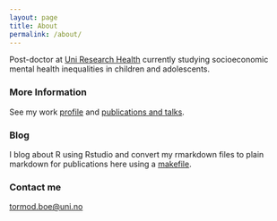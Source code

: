 ```yaml
---
layout: page
title: About
permalink: /about/
---
```


Post-doctor at [Uni Research Health](http://uni.no/en/uni-health/) currently studying socioeconomic mental health inequalities in children and adolescents. 

### More Information

See my work [profile](http://uni.no/en/staff/directory/tormod-be/) and [publications and talks](http://www.cristin.no/as/WebObjects/cristin.woa/wa/fres?sort=ar&pnr=47019&la=no&action=sok).

### Blog
I blog about R using Rstudio and convert my rmarkdown files to plain markdown for publications here using a [makefile](https://github.com/seananderson/seananderson.github.com/tree/master/_knitr-posts). 

### Contact me

[tormod.boe@uni.no](mailto:tormod.boe@uni.no)